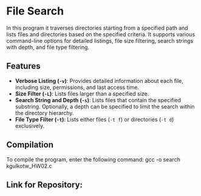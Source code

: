 # File Search

In this program it traverses directories starting from a specified path and lists files and directories based on the specified criteria. It supports various command-line options for detailed listings, file size filtering, search strings with depth, and file type filtering.

## Features

- **Verbose Listing (`-v`)**: Provides detailed information about each file, including size, permissions, and last access time.
- **Size Filter (`-L`)**: Lists files larger than a specified size.
- **Search String and Depth (`-s`)**: Lists files that contain the specified substring. Optionally, a depth can be specified to limit the search within the directory hierarchy.
- **File Type Filter (`-t`)**: Lists either files (`-t f`) or directories (`-t d`) exclusively.

## Compilation

To compile the program, enter the following command:
gcc -o search kgulkotw_HW02.c

## Link for Repository: 
 
